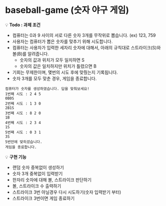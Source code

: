 # baseball-game (숫자 야구 게임)
💡 **Todo : 과제 조건**

- 컴퓨터는 0과 9 사이의 서로 다른 숫자 3개를 무작위로 뽑습니다. (ex) 123, 759
- 사용자는 컴퓨터가 뽑은 숫자를 맞추기 위해 시도합니다.
- 컴퓨터는 사용자가 입력한 세자리 숫자에 대해서, 아래의 규칙대로 스트라이크(S)와 볼(B)를 알려줍니다.
    - 숫자의 값과 위치가 모두 일치하면 S
    - 숫자의 값은 일치하지만 위치가 틀렸으면 B
- 기회는 무제한이며, 몇번의 시도 후에 맞췄는지 기록됩니다.
- 숫자 3개를 모두 맞춘 경우, 게임을 종료합니다.

```
컴퓨터가 숫자를 생성하였습니다. 답을 맞춰보세요!
1번째 시도 : 2 4 5
0B0S
2번째 시도 : 1 3 0
2B1S
3번째 시도 : 8 2 0
1B
4번째 시도 : 2 3 4
1S
5번째 시도 : 0 3 1
3S
5번만에 맞히셨습니다.
게임을 종료합니다.
```

💡 **구현 기능**
* 랜덤 숫자 중복없이 생성하기
* 숫자 3개 중복없이 입력받기
* 한자리 숫자에 대해 볼, 스트라이크 판단하기
* 볼, 스트라이크 수 출력하기
* 스트라이크 3번 아닐경우 다시 시도하기(숫자 입력받기 부터)
* 스트라이크 3번이면 게임 종료하기
